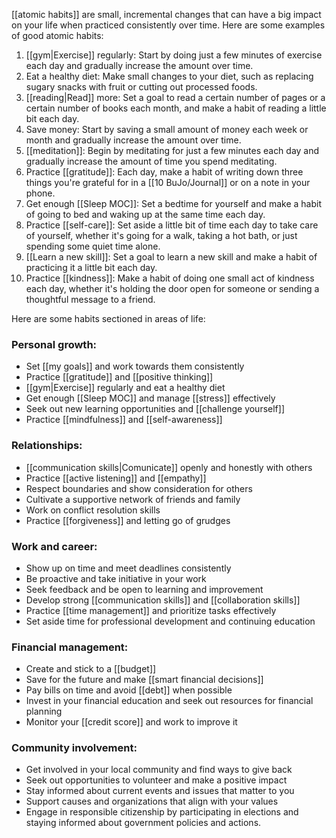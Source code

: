 [[atomic habits]] are small, incremental changes that can have a big impact on your life when practiced consistently over time. Here are some examples of good atomic habits:

1. [[gym|Exercise]] regularly: Start by doing just a few minutes of exercise each day and gradually increase the amount over time.
2. Eat a healthy diet: Make small changes to your diet, such as replacing sugary snacks with fruit or cutting out processed foods.
3. [[reading|Read]] more: Set a goal to read a certain number of pages or a certain number of books each month, and make a habit of reading a little bit each day.
4. Save money: Start by saving a small amount of money each week or month and gradually increase the amount over time.
5. [[meditation]]: Begin by meditating for just a few minutes each day and gradually increase the amount of time you spend meditating.
6. Practice [[gratitude]]: Each day, make a habit of writing down three things you're grateful for in a [[10 BuJo/Journal]] or on a note in your phone.
7. Get enough [[Sleep MOC]]: Set a bedtime for yourself and make a habit of going to bed and waking up at the same time each day.
8. Practice [[self-care]]: Set aside a little bit of time each day to take care of yourself, whether it's going for a walk, taking a hot bath, or just spending some quiet time alone.
9. [[Learn a new skill]]: Set a goal to learn a new skill and make a habit of practicing it a little bit each day.
10. Practice [[kindness]]: Make a habit of doing one small act of kindness each day, whether it's holding the door open for someone or sending a thoughtful message to a friend.

Here are some habits sectioned in areas of life:

### Personal growth:
-  Set [[my goals]] and work towards them consistently
-  Practice [[gratitude]] and [[positive thinking]]
-  [[gym|Exercise]] regularly and eat a healthy diet
-  Get enough [[Sleep MOC]] and manage [[stress]] effectively
-  Seek out new learning opportunities and [[challenge yourself]]
-  Practice [[mindfulness]] and [[self-awareness]]

### Relationships:
-  [[communication skills|Comunicate]] openly and honestly with others
-  Practice [[active listening]] and [[empathy]]
-  Respect boundaries and show consideration for others
-  Cultivate a supportive network of friends and family
-  Work on conflict resolution skills
-  Practice [[forgiveness]] and letting go of grudges

### Work and career:
-  Show up on time and meet deadlines consistently
-  Be proactive and take initiative in your work
-  Seek feedback and be open to learning and improvement
-  Develop strong [[communication skills]] and [[collaboration skills]]
-  Practice [[time management]] and prioritize tasks effectively
-  Set aside time for professional development and continuing education

### Financial management:
-  Create and stick to a [[budget]]
-  Save for the future and make [[smart financial decisions]]
-  Pay bills on time and avoid [[debt]] when possible
-  Invest in your financial education and seek out resources for financial planning
-  Monitor your [[credit score]] and work to improve it

### Community involvement:
-  Get involved in your local community and find ways to give back
-  Seek out opportunities to volunteer and make a positive impact
-  Stay informed about current events and issues that matter to you
-  Support causes and organizations that align with your values
- Engage in responsible citizenship by participating in elections and staying informed about government policies and actions.